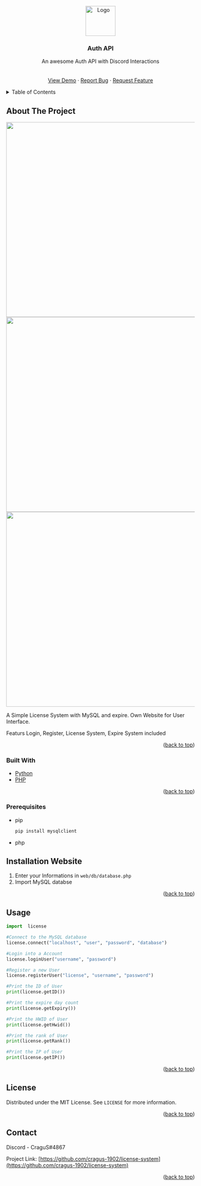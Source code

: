 
<div id="top"></div>





<br />
<div align="center">
  <a href="https://github.com/cragus-1902/license-system/">
    <img src="images/logo.png" alt="Logo" height="80">
  </a>

  <h3 align="center">Auth API</h3>

  <p align="center">
    An awesome Auth API with Discord Interactions
    <br />
    <br />
    <br />
    <a href="https://github.com/cragus-1902/license-system/">View Demo</a>
    ·
    <a href="https://github.com/cragus-1902/license-system/issues">Report Bug</a>
    ·
    <a href="https://github.com/cragus-1902/license-system/issues">Request Feature</a>
  </p>
</div>



<!-- TABLE OF CONTENTS -->
<details>
  <summary>Table of Contents</summary>
  <ol>
    <li>
      <a href="#about-the-project">About The Project</a>
      <ul>
        <li><a href="#built-with">Built With</a></li>
      </ul>
    </li>
    <li>
      <a href="#getting-started">Getting Started</a>
      <ul>
        <li><a href="#prerequisites">Prerequisites</a></li>
        <li><a href="#website">Installation Website</a></li>
      </ul>
    </li>
    <li><a href="#usage">Usage</a></li>
    <li><a href="#license">License</a></li>
    <li><a href="#contact">Contact</a></li>
  </ol>
</details>


## About The Project

<img src="images/website.png" height="520">
<img src="images/terminal.png" height="520">
<img src="images/discord.png" height="520">
  
A Simple License System with MySQL and expire. Own Website for User Interface.

Featurs Login, Register, License System, Expire System included


<p align="right">(<a href="#top">back to top</a>)</p>



### Built With

* [Python](https://www.python.org/)
* [PHP](https://www.php.net/manual/de/intro-whatis.php)

<p align="right">(<a href="#top">back to top</a>)</p>



### Prerequisites

* pip
  ```sh
  pip install mysqlclient
  ```
* php


<div id="website"></div>

## Installation Website


1. Enter your Informations in `web/db/database.php`
2. Import MySQL databse

<p align="right">(<a href="#top">back to top</a>)</p>


<div id="usage"></div>

## Usage


  ```py
  import  license
  
#Connect to the MySQL database
license.connect("localhost", "user", "password", "database")
  
#Login into a Account
license.loginUser("username", "password")
  
#Register a new User
license.registerUser("license", "username", "password")
  
#Print the ID of User
print(license.getID())
  
#Print the expire day count
print(license.getExpiry())
  
#Print the HWID of User
print(license.getHwid())
  
#Print the rank of User
print(license.getRank())
  
#Print the IP of User
print(license.getIP())
  ```

<p align="right">(<a href="#top">back to top</a>)</p>


## License

Distributed under the MIT License. See `LICENSE` for more information.

<p align="right">(<a href="#top">back to top</a>)</p>



## Contact

Discord - CraguS#4867

Project Link: [https://github.com/cragus-1902/license-system](https://github.com/cragus-1902/license-system)

<p align="right">(<a href="#top">back to top</a>)</p>





